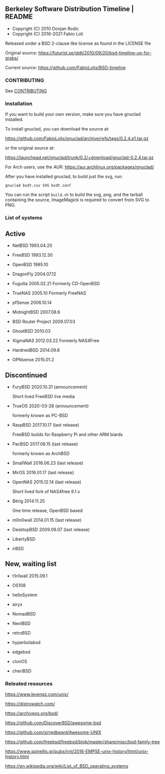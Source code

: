 Berkeley Software Distribution Timeline | README
------------------------------------------------

* Copyright (C) 2010 Donjan Rodic
* Copyright (C) 2016-2021 Fabio Loli

Released under a BSD 2-clause like license as found in the LICENSE file

Original source: https://futurist.se/gldt/2010/09/20/bsd-timeline-up-for-grabs/

Current source: https://github.com/FabioLolix/BSD-timeline


### CONTRIBUTING

See [CONTRIBUTING](https://github.com/FabioLolix/BSD-Timeline/blob/master/CONTRIBUTING)


### Installation

If you want to build your own version, make sure you have gnuclad
installed.

To install gnuclad, you can download the source at:

https://github.com/FabioLolix/gnuclad/archive/refs/tags/0.2.4.p1.tar.gz

or the original source at:

https://launchpad.net/gnuclad/trunk/0.2/+download/gnuclad-0.2.4.tar.gz

For Arch users, use the AUR: https://aur.archlinux.org/packages/gnuclad/

After you have installed gnuclad, to build just the svg, run:

    gnuclad bsdt.csv SVG bsdt.conf

You can run the script `build.sh` to build the svg, png, and the tarball
containing the source, ImageMagick is required to convert from SVG to PNG.


### List of systems


## Active

* NetBSD 1993.04.20

* FreeBSD 1993.12.30

* OpenBSD 1995.10

* DragonFly 2004.07.12

* FuguIta 2005.02.21
  Formerly CD-OpenBSD

* TrueNAS 2005.10
  Formerly FreeNAS

* pfSense 2006.10.14

* MidnightBSD 2007.08.6

* BSD Router Project 2009.07.03

* GhostBSD 2010.03

* XigmaNAS 2012.03.22
  Formerly NAS4Free

* HardnedBSD 2014.09.8

* OPNsense 2015.01.2


## Discontinued

* FuryBSD 2020.10.31 (announcement)

  Short lived FreeBSD live media


* TrueOS 2020-03-28 (announcement)

  formerly known as PC-BSD


* RaspBSD 2017.10.17 (last release)

  FreeBSD builds for Raspberry Pi and other ARM biards


* PacBSD 2017.08.15 (last release)

  formerly known as ArchBSD


* SmallWall 2016.06.23 (last release)


* MirOS 2016.01.17 (last release)


* OpenNAS 2015.12.14 (last release)

  Short lived fork of NAS4free 9.1.x


* Bitrig 2014.11.25

  One time release, OpenBSD based


* m0n0wall 2014.01.15 (last release)


* DesktopBSD 2009.09.07 (last release)


* LibertyBSD


* irBSD


## New, waiting list

* t1n1wall 2015.09.1

* OS108

* helloSystem

* airyx

* NomadBSD

* NextBSD

* retroBSD

* hyperbolabsd

* edgebsd

* clonOS

* cheriBSD


### Releated resources

https://www.levenez.com/unix/

https://distrowatch.com/

https://archiveos.org/bsd/

https://github.com/DiscoverBSD/awesome-bsd

https://github.com/sirredbeard/Awesome-UNIX

https://github.com/freebsd/freebsd/blob/master/share/misc/bsd-family-tree

https://www.spinellis.gr/pubs/jrnl/2016-EMPSE-unix-history/html/unix-history.html

https://en.wikipedia.org/wiki/List_of_BSD_operating_systems
